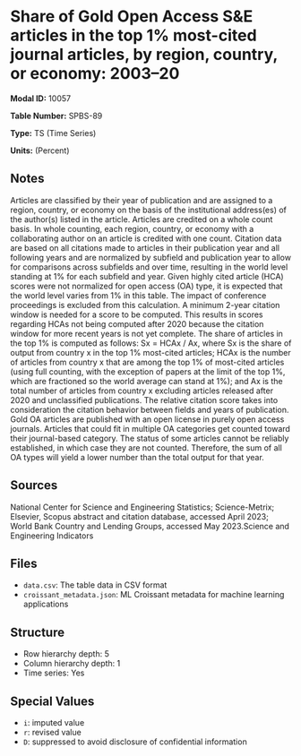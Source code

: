 # Share of Gold Open Access S&E articles in the top 1% most-cited journal articles, by region, country, or economy: 2003–20

**Modal ID:** 10057

**Table Number:** SPBS-89

**Type:** TS (Time Series)

**Units:** (Percent)

## Notes

Articles are classified by their year of publication and are assigned to a region, country, or economy on the basis of the institutional address(es) of the author(s) listed in the article. Articles are credited on a whole count basis. In whole counting, each region, country, or economy with a collaborating author on an article is credited with one count. Citation data are based on all citations made to articles in their publication year and all following years and are normalized by subfield and publication year to allow for comparisons across subfields and over time, resulting in the world level standing at 1% for each subfield and year. Given highly cited article (HCA) scores were not normalized for open access (OA) type, it is expected that the world level varies from 1% in this table. The impact of conference proceedings is excluded from this calculation. A minimum 2-year citation window is needed for a score to be computed. This results in scores regarding HCAs not being computed after 2020 because the citation window for more recent years is not yet complete. The share of articles in the top 1% is computed as follows: Sx = HCAx / Ax, where Sx is the share of output from country x in the top 1% most-cited articles; HCAx is the number of articles from country x that are among the top 1% of most-cited articles (using full counting, with the exception of papers at the limit of the top 1%, which are fractioned so the world average can stand at 1%); and Ax is the total number of articles from country x excluding articles released after 2020 and unclassified publications. The relative citation score takes into consideration the citation behavior between fields and years of publication. Gold OA articles are published with an open license in purely open access journals. Articles that could fit in multiple OA categories get counted toward their journal-based category. The status of some articles cannot be reliably established, in which case they are not counted. Therefore, the sum of all OA types will yield a lower number than the total output for that year.

## Sources

National Center for Science and Engineering Statistics; Science-Metrix; Elsevier, Scopus abstract and citation database, accessed April 2023; World Bank Country and Lending Groups, accessed May 2023.Science and Engineering Indicators

## Files

- `data.csv`: The table data in CSV format
- `croissant_metadata.json`: ML Croissant metadata for machine learning applications

## Structure

- Row hierarchy depth: 5
- Column hierarchy depth: 1
- Time series: Yes

## Special Values

- `i`: imputed value
- `r`: revised value
- `D`: suppressed to avoid disclosure of confidential information
